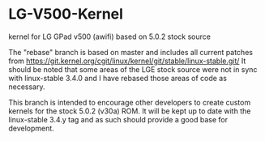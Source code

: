 # LG-V500-Kernel
kernel for LG GPad v500 (awifi) based on 5.0.2 stock source

The "rebase" branch is based on master and includes all current patches from https://git.kernel.org/cgit/linux/kernel/git/stable/linux-stable.git/
It should be noted that some areas of the LGE stock source were not in sync with linux-stable 3.4.0 and I have rebased those areas of code as necessary.

This branch is intended to encourage other developers to create custom kernels for the stock 5.0.2 (v30a) ROM. It will be kept up to date with the linux-stable 3.4.y tag and as such should provide a good base for development.
